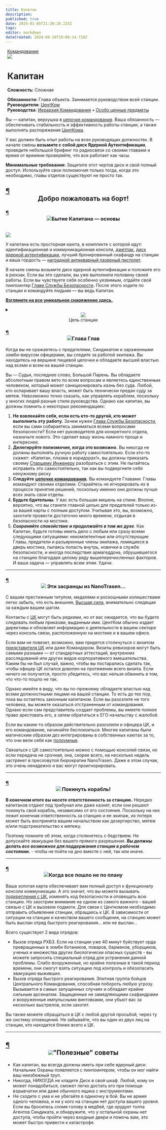 ```yaml
---
title: Капитан
description: 
published: true
date: 2025-01-05T21:20:28.225Z
tags: 
editor: markdown
dateCreated: 2024-09-10T19:08:14.719Z
---
```


<div style="display: flex; justify-content: center;">
<div class="roles-passport comm">
  <div class="title comm" id="title"><a href="/roles/command" class="is-internal-link is-valid-page">Командование</a></div>
  <div>
    <div><div><img src="/roles/captain.png" id="img"></div></div>
  <div><div>
    <h1>Капитан</h1>
    <p><strong>Сложность:</strong> Сложная</p>
    <strong>Обязанности:</strong> Глава объекта. Занимается руководством всей станции.<br>
    <b>Руководители</b>: <a href="/roles/centralcommand">ЦентКом</a><br>
    <b>Руководства</b>: <a href="/guides/hierarchyofcommand" title="Иерархия Командования" >Иерархия Командования</a> • <a href="/guides/especiallyvaluableitems" title="Особо ценные предметы">Особо ценные предметы</a>
  </div></div>
  </div>
</div>
</div>
<audio id="audio">
    <source src="/role/gr.ogg" type="audio/ogg">
</audio>
<p>Вы — капитан, верхушка в <a href="/guides/hierarchyofcommand" class="is-internal-link is-valid-page">цепочке командования</a>. Ваша обязанность — обеспечивать стабильность и эффективность работы станции, а также выполнять распоряжения <a href="/roles/centralcommand" class="is-internal-link is-valid-page">ЦентКома</a>.</p>
<p>У вас должен быть опыт работы на всех руководящих должностях. В начале смены <strong>возьмите с собой диск Ядерной Аутентификации</strong>, проведите небольшой брифинг по радиосвязи со своими главами и время от времени проверяйте, что все работает как часы.</p>
<p><strong>Минимальные требования:</strong> Защитите этот чертов диск и свой полный доступ. Используйте свои полномочия только тогда, когда это необходимо, главы отделов существуют не просто так.</p>
<h2 id="добро-пожаловать-на-борт" class="toc-header">
   <a class="toc-anchor" href="#добро-пожаловать-на-борт">¶</a> 
   <center>Добро пожаловать на борт!</center>
</h2>
<h3 id="бытие-капитана-основы" class="toc-header">
   <a class="toc-anchor" href="#бытие-капитана-основы">¶</a>  
   <center><img src="/roles/captain/idcap.png" class="png1"><span class="up">Бытие Капитана — основы</span></center>
</h3>
<br>
<img src="/roles/captain/bridge.png" style="display: block; margin: 0 auto;">
<p>У капитана есть просторная каюта, в комплекте с которой идут: идентификационная и коммуникационная консоли, <a href="/guides/especiallyvaluableitems" class="is-internal-link is-valid-page">джетпак</a>, <a href="/guides/especiallyvaluableitems" class="is-internal-link is-valid-page">диск ядерной аутентификации</a>, лучший бронированный скафандр на станции и ваша гордость — <a href="/guides/especiallyvaluableitems" class="is-internal-link is-valid-page">наградной антикварный лазерный пистолет</a>.</p>
<p>В начале смены возьмите диск ядерной аутентификации и положите его в рюкзак. Если вы это сделали, вы уже выполнили половину своей работы. Если вы чувствуете себя особенно уязвимым, отдайте свой пинпоинтер <a href="/roles/headofsecurity" class="is-internal-link is-valid-page">Главе Службы Безопасности</a>. После этого ходите по станции и командуйте людьми — вы ведь Капитан.</p>
<p><a href="/guides/especiallyvaluableitems" class="is-internal-link is-valid-page"><strong>Взгляните на все уникальное снаряжение здесь.</strong></a></p>
<details>
   <summary>
      <center><img src="/roles/captain/documentes.png" class="png1" ><br>Цель станции</center>
   </summary>
   <p><strong>Доброе утро, главы.</strong><br>Если вы это читаете, значит запуск станции прошел успешно и вы уже прибыли на своё рабочее место в составе ранней группы. Если нет, то этот документ будет ждать вашего прибытия на транспортном шаттле.</p>
   <hr>
   <p>Мы поздравляем вас с началом работы в нашем экспериментальном проекте. Цель данной станции - изучить перспективы долгосрочного функционирования научных станций в качестве автономных объектов. Поэтому, вам, как главам, выдается полный карт-бланш на развитие, доработку и организацию деятельности своих отделов и отсеков станции.</p>
   <hr>
   <p><strong>От вас ожидается:</strong>  <br>Инициативность и отработка разнообразных подходов к управлению персоналом, технической модификации ввереной вам станции и оснащению отделов.</p>
   <hr>
   <p>Статистические данные, собранные со станций вашего типа, будут переданы в отдел аналитики НаноТрейзен для дальнейшего изучения. Эксперементируйте и проявляйте свои лидерские качества, ваша инициативность и творческий подход - то что нам необходимо.Мы гордимся вами, и помните: за нами - человечество.</p>
   <hr>
   <p>P.S: <em>Отдел кадров испытывает трудности с набором квалифицированных сотрудников, поэтому мы прибегли к эстренным мерам. В случае обнаружения возможного предателя или работника, знания которого не соответствуют его должности, действуйте по обстановке.</em></p>
   <hr>
   <p>P.P.S: <em>Ожидайте возможные дополнительные задачи. Если они появятся, мы выйдем с вами на связь.</em></p>
</details>
<h3 id="глава-глав" class="toc-header">
   <a class="toc-anchor" href="#глава-глав">¶</a> 
   <center><img src="/roles/captain/saber.png" class="png1"><span class="up">Глава Глав</span></center>
</h3>
<p>Когда вы не сражаетесь с предателями, Синдикатом и зараженными зомби-вирусом офицерами, вы следите за работой экипажа. Вы находитесь на вершине пищевой цепочки и обладаете высшей властью над всеми и всем на вашей станции.</p>
<p>Вы — Судья, последнее слово, Большой Парень. Вы обладаете абсолютным правом вето по всем вопросам и являетесь единственным человеком, который может санкционировать казнь без суда. Любой, кто оспаривает вашу власть, может быть технически предан суду за мятеж. Невозможно точно сказать, как управлять кораблем, поскольку у многих людей разные стили руководства. Однако как капитан, вы должны помнить о некоторых рекомендациях:</p>
<ol>
   <li><strong>Не вовлекайте себя, если есть кто-то другой, кто может выполнить эту работу.</strong> Зачем нужен <a href="/roles/headofsecurity" class="is-internal-link is-valid-page">Глава Службы Безопасности</a>, если вы сами собираетесь заниматься всеми вопросами безопасности? Если нет руководителя для конкретного отдела, назначьте нового. Это сделает вашу жизнь намного проще и интереснее.</li>
   <li><strong>Делегируйте полномочия, когда это возможно.</strong> Вы никогда не должны выполнять ручную работу самостоятельно. Если кто-то скажет: «Капитан, плазма в коридорах!», вы должны приказать своему <a href="/roles/chiefengineer" class="is-internal-link is-valid-page">Старшему Инженеру</a> разобраться с этим. Не пытайтесь исправить это самостоятельно, так как вы подвергнете себя ненужному риску</li>
   <li><strong>Следуйте</strong> <a href="/guides/hierarchyofcommand" class="is-internal-link is-valid-page"><strong>цепочке командования</strong></a><strong>.</strong> Вы командуете Главами. Главы командуют своими отделами. Старайтесь не игнорировать их в процессе принятия решений, поскольку именно они <em>должны</em> лучше всех знать свои отделы.</li>
   <li><strong>Будьте бдительны.</strong> У вас есть большая мишень на спине. Вполне, вероятно, что вы станете главной целью для предателей только из-за вашей карты с полным доступом. Учитывая это, вы, возможно, захотите провести достаточно много времени, отдыхая в безопасности на мостике.</li>
   <li><em><strong>Сохраняйте спокойствие и продолжайте в том же духе</strong>.</em> Как Капитан, будьте готовы иметь дело с любым или сразу всеми следующими ситуациями: некомпетентные или отсутствующие Главы, предатели и разъяренные члены экипажа, ломящиеся в дверь мостика, пытаясь попасть внутрь, новички в службе безопасности, и иногда последствия армагеддона, обрушившегося на станцию благодаря целому ряду вышеперечисленных факторов. И ваша задача — управлять всем этим. Удачи.</li>
</ol>
<hr>
<h3 id="эти-засранцы-из-nanotrasen" class="toc-header">
   <a class="toc-anchor" href="#эти-засранцы-из-nanotrasen">¶</a> 
   <center><img src="/roles/captain/nt.png" class="png2"><span class="up"> Эти засранцы из NanoTrasen...</span></center>
</h3>
<p>С вашим престижным титулом, медалями и роскошными излишествами легко забыть, что есть внешняя, <a href="/rules" class="is-internal-link is-valid-page">Высшая сила</a>, внимательно следящая за каждым вашим шагом.</p>
<p>Контакты с <a href="/roles/centralcommand" class="is-internal-link is-valid-page">ЦК</a> могут быть редкими, но от вас ожидается, что вы будете следовать любым приказам, выданным ими. ЦентКом обычно издает директивы и обновляет информацию о деятельности в вашем секторе через консоль связи, расположенную на мостике и в вашем офисе.</p>
<p>Если вам не повезет, возможно, вам придется столкнуться с визитом <a href="/roles/representativeofcc" class="is-internal-link is-valid-page">представителя ЦК</a> или даже Командором. Визиты ревизоров могут быть самыми разными — от стандартных аттестаций, внутренних расследований или других видов корпоративного вмешательства. Каким бы ни был случай, важно, чтобы вы постарались сделать так, чтобы офицер ЦК остался доволен на протяжении всего визита. Если ничего не получится, просто убедитесь, что вас нельзя обвинить в том, что что-то пошло не так.</p>
<p>Однако имейте в виду, что вы по-прежнему обладаете властью над всеми должностными лицами на вашей станции. То есть до тех пор, пока вы остаетесь законным капитаном. Если вы разозлите не того человека, вы можете оказаться отстраненным от командования. Однако если сам представитель создает проблемы, вы имеете полное право арестовать его, а затем обратиться к ЕГО начальству с жалобой.</p>
<p>Если вы каким-то образом действительно разозлили и офицера ЦК, и его командование, начинайте беспокоиться. Многие капитаны были магическим образом дез интегрированы в собственных каютах за то, что они вели себя как <a href="/roles/clown" class="is-internal-link is-valid-page">полоумные</a>.</p>
<p>Связаться с ЦК самостоятельно можно с помощью консолей связи, но если передача не срочная, она, скорее всего, на несколько недель застрянет в пресловутой бюрократии NanoTrasen. Даже в этом случае, это очень ненадежно и вас могут проигнорировать.</p>
<hr>
<h3 id="покинуть-корабль" class="toc-header">
   <a class="toc-anchor" href="#покинуть-корабль">¶</a> 
   <center><img src="/roles/captain/nuke1.gif" class="png1"><span class="up"> Покинуть корабль!</span></center>
</h3>
<p><strong>В конечном итоге вы несете ответственность за станцию.</strong> Нередко капитанов отдают под трибунал или даже казнят, если они решают покинуть свой корабль, независимо от его состояния. Поскольку на них лежит конечная ответственность за станцию и ее экипаж, их потеря может быть воспринята вашим начальством как дезертирство, мятеж и/или подстрекательство к мятежу.</p>
<p>Поэтому помните об этом, когда столкнетесь с бедствием. Не допускайте эвакуации без вашего прямого разрешения. <strong><em>Вы должны делать все возможное для поддержания станции в рабочем состоянии.</em></strong> - чтобы не пойти на дно вместе с ней, так или иначе.</p>
<hr>
<h3 id="когда-все-пошло-не-по-плану" class="toc-header">
   <a class="toc-anchor" href="#когда-все-пошло-не-по-плану">¶</a> 
   <center><img src="/roles/captain/helmetobr.png" class="png1"><span class="up">Когда все пошло не по плану</span></center>
</h3>
<p>Ваша золотая карта обеспечивает вам полный доступ к функционалу консоли коммуникации. А это значит, что вы можете вызывать <a href="/roles/emergencyresponseteam" class="is-internal-link is-valid-page">подкрепления с ЦК</a>, изменять код безопасности и оповещать всю станцию. Но заострим внимание на одном из самого важного - вашей связью с ЦК и вызовом подмоги. Для связи с Центкомом необходимо отправить объявление станции, обращаясь к ЦК. В зависимости от ситуации на станции и качеством вашего сообщения, на станцию может быть выслан отряд быстрого реагирования... или не выслан...</p>
<p>Всего существует 2 вида отрядов:</p>
<ul>
   <li>Вызов отряда РХБЗ. Если на станции уже 40 минут буйствует орда превращенных в зомби ботаников, поваров, барменов, уборщиков, ученых и множества других биологически опасных существ - вы можете запросить специальный отряд для устранения данной проблемы. Слабо вооруженные, но крайне полезные в такой период времени, они смогут взять ситуацию под контроль и обезопасить эвакуацию выживших.</li>
   <li>Вызов отряда быстрого реагирования. Элитная группа бойцов Центрального Командования, способная побороть любую угрозу. Вызывается в самых запущенных случаях и обладает крайне сильным арсеналом. Защищенные не замедляющими скафандрами и вооруженные импульсными винтовками, они убьют вас за несколько выстрелов, если захотят.</li>
</ul>
<p>Вы также можете обращаться в ЦК с любой другой просьбой, через ту же систему оповещений. Не забывайте, что вы один из двух лиц на станции, кто находится ближе всего к ЦК.</p>
<hr>
<h2 id="полезные-советы" class="toc-header">
   <a class="toc-anchor" href="#полезные-советы">¶</a> 
   <center><img src="/roles/captain/light.png" class="png1"><span class="up">"Полезные" советы</span></center>
</h2>
<ul>
   <li>Как капитан, вы всегда должны иметь при себе ядерный диск: Начальник Охраны появляется с пинпоинтером, чтобы он мог найти ваш неизбежный труп.</li>
   <li>Никогда, НИКОГДА не кладите Диск в свой шкаф. Любой, кому он может понадобиться, сможет легко достать его при помощи взрывчатки или даже обычного ящика с инструментами.</li>
   <li>Не сходите с ума и не убегайте в одиночку в бой. Вы не армия одного человека, и ни у кого на станции нет доступа вашего уровня. Если вы броситесь сломя голову в медбей, где орудует толпа Агентов Синдиката, и обнаружите, что у остальной охраны нет доступа, чтобы пройти через входные двери и помочь вам, это может быстро привести к катастрофе.</li>
</ul>

<div class="table"></div>

